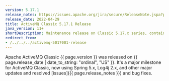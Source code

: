 ```yaml
---
version: 5.17.1
release_notes: https://issues.apache.org/jira/secure/ReleaseNote.jspa?projectId=12311210&version=12351348
release_date: 2022-04-29
title: ActiveMQ Classic 5.17.1 Release
java_version: 11+
shortDescription: Maintenance release on Classic 5.17.x series, containing Spring 5.3.19, XBean 4.21, and a lot of other changes.
redirect_from:
- /../../../activemq-5017001-release
---
```

Apache ActiveMQ Classic {{ page.version }} was released on {{ page.release_date | date_to_string: "ordinal", "US" }}. It's a major milestone for ActiveMQ Classic, now using Spring 5.x, Log4j 2.x, and other major updates and resolved [issues]({{ page.release_notes }}) and bug fixes.
